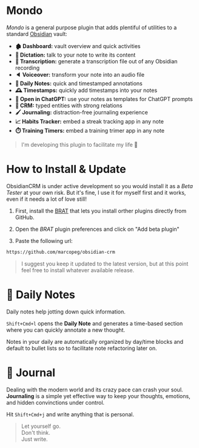 # Mondo

_Mondo_ is a general purpose plugin that adds plentiful of utilities to a standard [Obsidian](https://obsidian.md/) vault:

- **🏚️ Dashboard:** vault overview and quick activities
- **🎤 Dictation:** talk to your note to write its content
- **📝 Transcription:** generate a transcription file out of any Obsidian recording
- **🔈 Voiceover:** transform your note into an audio file
- **📆 Daily Notes:** quick and timestamped annotations
- **🕰️ Timestamps:** quickly add timestamps into your notes
- **🤖 Open in ChatGPT:** use your notes as templates for ChatGPT prompts
- **👫 CRM:** typed entities with strong relations
- **🖌️ Journaling:** distraction-free journaling experience
- **📈 Habits Tracker:** embed a streak tracking app in any note
- **⏱️ Training Timers:** embed a training trimer app in any note

> I'm developing this plugin to facilitate my life 🤘

# How to Install & Update

ObsidianCRM is under active development so you would install it as a _Beta Tester_ at your own risk. But it's fine, I use it for myself first and it works, even if it needs a lot of love still!

1. First, install the [BRAT](https://obsidian.md/plugins?id=obsidian42-brat) that lets you install orther plugins directly from GitHub.

2. Open the _BRAT_ plugin preferences and click on "Add beta plugin"

3. Paste the following url:

```bash
https://github.com/marcopeg/obsidian-crm
```

> I suggest you keep it updated to the latest version, but at this point feel free to install whatever available release.

# 📆 Daily Notes

Daily notes help jotting down quick information.

`Shift+Cmd+l` opens the **Daily Note** and generates a time-based section where you can quickly annotate a new thought.

Notes in your daily are automatically organized by day/time blocks and default to bullet lists so to facilitate note refactoring later on.

# 📝 Journal

Dealing with the modern world and its crazy pace can crash your soul. **Journaling** is a simple yet effective way to keep your thoughts, emotions, and hidden convinctions under control.

Hit `Shift+Cmd+j` and write anything that is personal.

> Let yourself go.  
> Don't think.  
> Just write.
